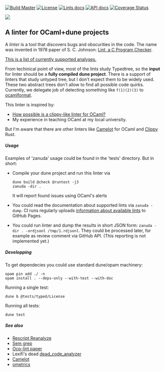 [![Build Master](https://github.com/Kakadu/zanuda/actions/workflows/master_docker.yml/badge.svg?branch=master)](https://github.com/Kakadu/zanuda/actions/workflows/master_docker.yml)
[![License](https://img.shields.io/badge/license-LGPL-blue)](https://github.com/JetBrains-Research/spla/blob/master/LICENSE.md)
[![Lints docs](https://img.shields.io/badge/Implemented-lints-yellowgreen)](https://kakadu.github.io/zanuda/lints/index.html)
[![API docs](https://img.shields.io/badge/Documentation-API-yellowgreen)](https://kakadu.github.io/zanuda/api/index.html)
[![Coverage Status](https://coveralls.io/repos/github/Kakadu/zanuda/badge.svg?branch=master)](https://coveralls.io/github/Kakadu/zanuda?branch=master)

[![](http://github-actions.40ants.com/Kakadu/zanuda/matrix.svg)](https://github.com/Kakadu/zanuda)

## A linter for OCaml+dune projects

A *linter* is a tool that discovers bugs and obscurities in the code.
The name was invented in 1978 paper of S. C. Johnson: [Lint, a C Program Checker](http://squoze.net/UNIX/v7/files/doc/15_lint.pdf).

[This is a list of currently supported analyses.](https://kakadu.github.io/zanuda/lints/index.html)

From techinical point of view, most of the lints study Typedtree, so the **input** for linter should be a **fully compiled dune project**.
There is a support of linters that study untyped tree, but I don't expect them to be widely used.
These two abstract trees don't allow to find all possible code quirks.
Currently, we delegate job of detecting something like `f(1)(2)(3)` to [ocamlformat](https://github.com/ocaml-ppx/ocamlformat).

This linter is inspired by:
* [How possible is a clippy-like linter for OCaml?](https://discuss.ocaml.org/t/how-possible-is-a-clippy-like-linter-for-ocaml)
* My experience in teaching OCaml at my local university.

But I'm aware that there are other linters like [Camelot](https://github.com/upenn-cis1xx/camelot) for OCaml and [Clippy](https://github.com/rust-lang/rust-clippy) Rust.

##### Usage

Examples of 'zanuda' usage could be found in the 'tests' directory. But in short:

* Compile your dune project and run this linter via

    ````
    dune build @check @runtest -j3
    zanuda -dir .
    ````

    It will report found issues using OCaml's alerts

* You could read the documentation about supported lints via `zanuda -dump`. CI runs regularly uploads [information about available lints](https://kakadu.github.io/zanuda/lints/index.html) to GitHub Pages.

* You could run linter and dump the results in short JSON form: `zanuda -dir . -ordjsonl /tmp/1.rdjsonl`.
  They could be processed later, for example as review comment via GitHub API.
  (This reporting is not implemented yet.)


##### Developping

To get dependecies you could use standard dune/opam machinery:

    opam pin add ./ -n
    opam install . --deps-only --with-test --with-doc

Running a single test:

    dune b @tests/typed/License

Running all tests:

    dune test


##### See also

* [Rescript Reanalyze](https://github.com/rescript-association/reanalyze)
* [Sem grep](https://github.com/semgrep/semgrep)
* [Ocp-lint paper](https://hal.inria.fr/hal-01352013/document)
* Lexifi's dead [dead_code_analyzer](https://github.com/LexiFi/dead_code_analyzer)
* [Camelot](https://github.com/upenn-cis1xx/camelot)
* [ometrics](https://gitlab.com/nomadic-labs/ometrics)
